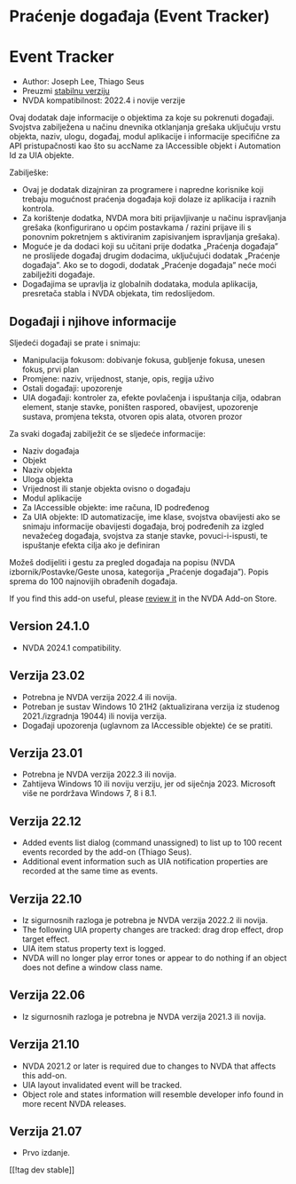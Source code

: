 # Praćenje događaja (Event Tracker) #
# Event Tracker

* Author: Joseph Lee, Thiago Seus
* Preuzmi [stabilnu verziju][1]
* NVDA kompatibilnost: 2022.4 i novije verzije

Ovaj dodatak daje informacije o objektima za koje su pokrenuti
događaji. Svojstva zabilježena u načinu dnevnika otklanjanja grešaka
uključuju vrstu objekta, naziv, ulogu, događaj, modul aplikacije i
informacije specifične za API pristupačnosti kao što su accName za
IAccessible objekt i Automation Id za UIA objekte.

Zabilješke:

* Ovaj je dodatak dizajniran za programere i napredne korisnike koji trebaju
  mogućnost praćenja događaja koji dolaze iz aplikacija i raznih kontrola.
* Za korištenje dodatka, NVDA mora biti prijavljivanje u načinu ispravljanja
  grešaka (konfigurirano u općim postavkama / razini prijave ili s ponovnim
  pokretnjem s aktiviranim zapisivanjem ispravljanja grešaka).
* Moguće je da dodaci koji su učitani prije dodatka „Praćenja događaja” ne
  proslijede događaj drugim dodacima, uključujući dodatak „Praćenje
  događaja”. Ako se to dogodi, dodatak „Praćenje događaja” neće moći
  zabilježiti događaje.
* Događajima se upravlja iz globalnih dodataka, modula aplikacija,
  presretača stabla i NVDA objekata, tim redoslijedom.

## Događaji i njihove informacije

Sljedeći događaji se prate i snimaju:

* Manipulacija fokusom: dobivanje fokusa, gubljenje fokusa, unesen fokus,
  prvi plan
* Promjene: naziv, vrijednost, stanje, opis, regija uživo
* Ostali događaji: upozorenje
* UIA događaji: kontroler za, efekte povlačenja i ispuštanja cilja, odabran
  element, stanje stavke, poništen raspored, obavijest, upozorenje sustava,
  promjena teksta, otvoren opis alata, otvoren prozor

Za svaki događaj zabilježit će se sljedeće informacije:

* Naziv događaja
* Objekt
* Naziv objekta
* Uloga objekta
* Vrijednost ili stanje objekta ovisno o događaju
* Modul aplikacije
* Za IAccessible objekte: ime računa, ID podređenog
* Za UIA objekte: ID automatizacije, ime klase, svojstva obavijesti ako se
  snimaju informacije obavijesti događaja, broj podređenih za izgled
  nevažećeg događaja, svojstva za stanje stavke, povuci-i-ispusti, te
  ispuštanje efekta cilja ako je definiran

Možeš dodijeliti i gestu za pregled događaja na popisu (NVDA
izbornik/Postavke/Geste unosa, kategorija „Praćenje događaja”). Popis sprema
do 100 najnovijih obrađenih događaja.

If you find this add-on useful, please [review it][2] in the NVDA Add-on
Store.

## Version 24.1.0

* NVDA 2024.1 compatibility.

## Verzija 23.02

* Potrebna je NVDA verzija 2022.4 ili novija.
* Potreban je sustav Windows 10 21H2 (aktualizirana verzija iz studenog
  2021./izgradnja 19044) ili novija verzija.
* Događaji upozorenja (uglavnom za IAccessible objekte) će se pratiti.

## Verzija 23.01

* Potrebna je NVDA verzija 2022.3 ili novija.
* Zahtijeva Windows 10 ili noviju verziju, jer od siječnja 2023. Microsoft
  više ne pordržava Windows 7, 8 i 8.1.

## Verzija 22.12

* Added events list dialog (command unassigned) to list up to 100 recent
  events recorded by the add-on (Thiago Seus).
* Additional event information such as UIA notification properties are
  recorded at the same time as events.

## Verzija 22.10

* Iz sigurnosnih razloga je potrebna je NVDA verzija 2022.2 ili novija.
* The following UIA property changes are tracked: drag drop effect, drop
  target effect.
* UIA item status property text is logged.
* NVDA will no longer play error tones or appear to do nothing if an object
  does not define a window class name.

## Verzija 22.06

* Iz sigurnosnih razloga je potrebna je NVDA verzija 2021.3 ili novija.

## Verzija 21.10

* NVDA 2021.2 or later is required due to changes to NVDA that affects this
  add-on.
* UIA layout invalidated event will be tracked.
* Object role and states information will resemble developer info found in
  more recent NVDA releases.

## Verzija 21.07

* Prvo izdanje.

[[!tag dev stable]]

[1]: https://www.nvaccess.org/addonStore/legacy?file=evtTracker

[2]: https://github.com/nvaccess/addon-datastore/discussions/2717
